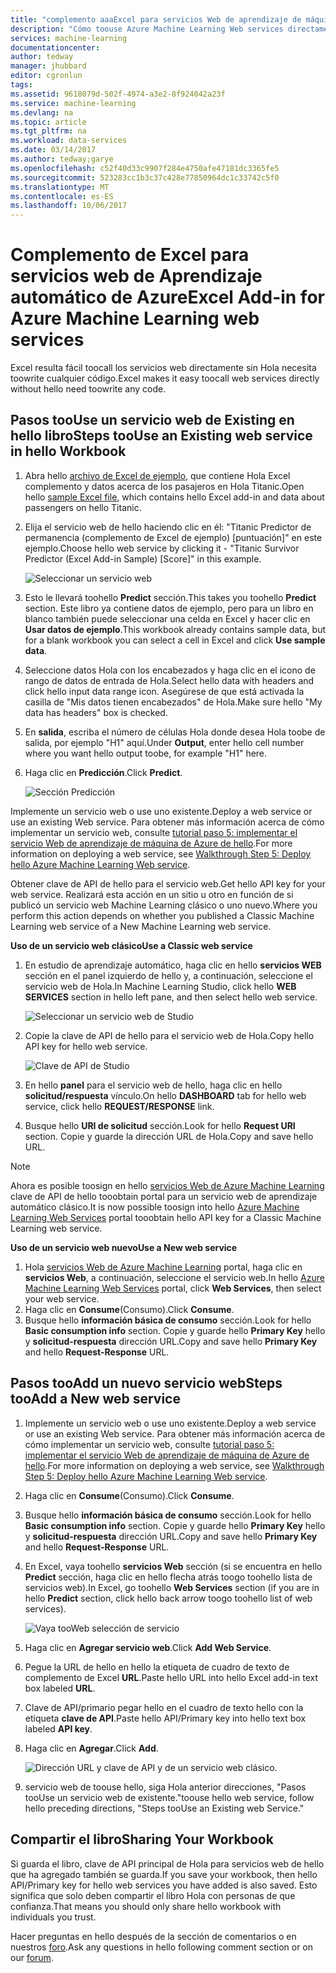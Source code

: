 ```yaml
---
title: "complemento aaaExcel para servicios Web de aprendizaje de máquina | Documentos de Microsoft"
description: "Cómo toouse Azure Machine Learning Web services directamente en Excel sin escribir ningún código."
services: machine-learning
documentationcenter: 
author: tedway
manager: jhubbard
editor: cgronlun
tags: 
ms.assetid: 9618079d-502f-4974-a3e2-8f924042a23f
ms.service: machine-learning
ms.devlang: na
ms.topic: article
ms.tgt_pltfrm: na
ms.workload: data-services
ms.date: 03/14/2017
ms.author: tedway;garye
ms.openlocfilehash: c52f40d33c9907f284e4750afe47181dc3365fe5
ms.sourcegitcommit: 523283cc1b3c37c428e77850964dc1c33742c5f0
ms.translationtype: MT
ms.contentlocale: es-ES
ms.lasthandoff: 10/06/2017
---
```

# <a name="excel-add-in-for-azure-machine-learning-web-services"></a><span data-ttu-id="fbc88-103">Complemento de Excel para servicios web de Aprendizaje automático de Azure</span><span class="sxs-lookup"><span data-stu-id="fbc88-103">Excel Add-in for Azure Machine Learning web services</span></span>
<span data-ttu-id="fbc88-104">Excel resulta fácil toocall los servicios web directamente sin Hola necesita toowrite cualquier código.</span><span class="sxs-lookup"><span data-stu-id="fbc88-104">Excel makes it easy toocall web services directly without hello need toowrite any code.</span></span>

## <a name="steps-toouse-an-existing-web-service-in-hello-workbook"></a><span data-ttu-id="fbc88-105">Pasos tooUse un servicio web de Existing en hello libro</span><span class="sxs-lookup"><span data-stu-id="fbc88-105">Steps tooUse an Existing web service in hello Workbook</span></span>

1. <span data-ttu-id="fbc88-106">Abra hello [archivo de Excel de ejemplo](http://aka.ms/amlexcel-sample-2), que contiene Hola Excel complemento y datos acerca de los pasajeros en Hola Titanic.</span><span class="sxs-lookup"><span data-stu-id="fbc88-106">Open hello [sample Excel file](http://aka.ms/amlexcel-sample-2), which contains hello Excel add-in and data about passengers on hello Titanic.</span></span>
2. <span data-ttu-id="fbc88-107">Elija el servicio web de hello haciendo clic en él: "Titanic Predictor de permanencia (complemento de Excel de ejemplo) [puntuación]" en este ejemplo.</span><span class="sxs-lookup"><span data-stu-id="fbc88-107">Choose hello web service by clicking it - "Titanic Survivor Predictor (Excel Add-in Sample) [Score]" in this example.</span></span>
   
    ![Seleccionar un servicio web][01]
3. <span data-ttu-id="fbc88-109">Esto le llevará toohello **Predict** sección.</span><span class="sxs-lookup"><span data-stu-id="fbc88-109">This takes you toohello **Predict** section.</span></span>  <span data-ttu-id="fbc88-110">Este libro ya contiene datos de ejemplo, pero para un libro en blanco también puede seleccionar una celda en Excel y hacer clic en **Usar datos de ejemplo**.</span><span class="sxs-lookup"><span data-stu-id="fbc88-110">This workbook already contains sample data, but for a blank workbook you can select a cell in Excel and click **Use sample data**.</span></span>
4. <span data-ttu-id="fbc88-111">Seleccione datos Hola con los encabezados y haga clic en el icono de rango de datos de entrada de Hola.</span><span class="sxs-lookup"><span data-stu-id="fbc88-111">Select hello data with headers and click hello input data range icon.</span></span>  <span data-ttu-id="fbc88-112">Asegúrese de que está activada la casilla de "Mis datos tienen encabezados" de Hola.</span><span class="sxs-lookup"><span data-stu-id="fbc88-112">Make sure hello "My data has headers" box is checked.</span></span>
5. <span data-ttu-id="fbc88-113">En **salida**, escriba el número de células Hola donde desea Hola toobe de salida, por ejemplo "H1" aquí.</span><span class="sxs-lookup"><span data-stu-id="fbc88-113">Under **Output**, enter hello cell number where you want hello output toobe, for example "H1" here.</span></span>
6. <span data-ttu-id="fbc88-114">Haga clic en **Predicción**.</span><span class="sxs-lookup"><span data-stu-id="fbc88-114">Click **Predict**.</span></span>
   
    ![Sección Predicción][02]

<span data-ttu-id="fbc88-116">Implemente un servicio web o use uno existente.</span><span class="sxs-lookup"><span data-stu-id="fbc88-116">Deploy a web service or use an existing Web service.</span></span> <span data-ttu-id="fbc88-117">Para obtener más información acerca de cómo implementar un servicio web, consulte [tutorial paso 5: implementar el servicio Web de aprendizaje de máquina de Azure de hello](machine-learning-walkthrough-5-publish-web-service.md).</span><span class="sxs-lookup"><span data-stu-id="fbc88-117">For more information on deploying a web service, see [Walkthrough Step 5: Deploy hello Azure Machine Learning Web service](machine-learning-walkthrough-5-publish-web-service.md).</span></span>

<span data-ttu-id="fbc88-118">Obtener clave de API de hello para el servicio web.</span><span class="sxs-lookup"><span data-stu-id="fbc88-118">Get hello API key for your web service.</span></span> <span data-ttu-id="fbc88-119">Realizará esta acción en un sitio u otro en función de si publicó un servicio web Machine Learning clásico o uno nuevo.</span><span class="sxs-lookup"><span data-stu-id="fbc88-119">Where you perform this action depends on whether you published a Classic Machine Learning web service of a New Machine Learning web service.</span></span>

<span data-ttu-id="fbc88-120">**Uso de un servicio web clásico**</span><span class="sxs-lookup"><span data-stu-id="fbc88-120">**Use a Classic web service**</span></span> 

1. <span data-ttu-id="fbc88-121">En estudio de aprendizaje automático, haga clic en hello **servicios WEB** sección en el panel izquierdo de hello y, a continuación, seleccione el servicio web de Hola.</span><span class="sxs-lookup"><span data-stu-id="fbc88-121">In Machine Learning Studio, click hello **WEB SERVICES** section in hello left pane, and then select hello web service.</span></span>
   
    ![Seleccionar un servicio web de Studio][04]
2. <span data-ttu-id="fbc88-123">Copie la clave de API de hello para el servicio web de Hola.</span><span class="sxs-lookup"><span data-stu-id="fbc88-123">Copy hello API key for hello web service.</span></span>
   
    ![Clave de API de Studio][05]
3. <span data-ttu-id="fbc88-125">En hello **panel** para el servicio web de hello, haga clic en hello **solicitud/respuesta** vínculo.</span><span class="sxs-lookup"><span data-stu-id="fbc88-125">On hello **DASHBOARD** tab for hello web service, click hello **REQUEST/RESPONSE** link.</span></span>
4. <span data-ttu-id="fbc88-126">Busque hello **URI de solicitud** sección.</span><span class="sxs-lookup"><span data-stu-id="fbc88-126">Look for hello **Request URI** section.</span></span>  <span data-ttu-id="fbc88-127">Copie y guarde la dirección URL de Hola.</span><span class="sxs-lookup"><span data-stu-id="fbc88-127">Copy and save hello URL.</span></span>

> [!NOTE]
> <span data-ttu-id="fbc88-128">Ahora es posible toosign en hello [servicios Web de Azure Machine Learning](https://services.azureml.net) clave de API de hello tooobtain portal para un servicio web de aprendizaje automático clásico.</span><span class="sxs-lookup"><span data-stu-id="fbc88-128">It is now possible toosign into hello [Azure Machine Learning Web Services](https://services.azureml.net) portal tooobtain hello API key for a Classic Machine Learning web service.</span></span>
> 
> 

<span data-ttu-id="fbc88-129">**Uso de un servicio web nuevo**</span><span class="sxs-lookup"><span data-stu-id="fbc88-129">**Use a New web service**</span></span>

1. <span data-ttu-id="fbc88-130">Hola [servicios Web de Azure Machine Learning](https://services.azureml.net) portal, haga clic en **servicios Web**, a continuación, seleccione el servicio web.</span><span class="sxs-lookup"><span data-stu-id="fbc88-130">In hello [Azure Machine Learning Web Services](https://services.azureml.net) portal, click **Web Services**, then select your web service.</span></span> 
2. <span data-ttu-id="fbc88-131">Haga clic en **Consume**(Consumo).</span><span class="sxs-lookup"><span data-stu-id="fbc88-131">Click **Consume**.</span></span>
3. <span data-ttu-id="fbc88-132">Busque hello **información básica de consumo** sección.</span><span class="sxs-lookup"><span data-stu-id="fbc88-132">Look for hello **Basic consumption info** section.</span></span> <span data-ttu-id="fbc88-133">Copie y guarde hello **Primary Key** hello y **solicitud-respuesta** dirección URL.</span><span class="sxs-lookup"><span data-stu-id="fbc88-133">Copy and save hello **Primary Key** and hello **Request-Response** URL.</span></span>

## <a name="steps-tooadd-a-new-web-service"></a><span data-ttu-id="fbc88-134">Pasos tooAdd un nuevo servicio web</span><span class="sxs-lookup"><span data-stu-id="fbc88-134">Steps tooAdd a New web service</span></span>

1. <span data-ttu-id="fbc88-135">Implemente un servicio web o use uno existente.</span><span class="sxs-lookup"><span data-stu-id="fbc88-135">Deploy a web service or use an existing Web service.</span></span> <span data-ttu-id="fbc88-136">Para obtener más información acerca de cómo implementar un servicio web, consulte [tutorial paso 5: implementar el servicio Web de aprendizaje de máquina de Azure de hello](machine-learning-walkthrough-5-publish-web-service.md).</span><span class="sxs-lookup"><span data-stu-id="fbc88-136">For more information on deploying a web service, see [Walkthrough Step 5: Deploy hello Azure Machine Learning Web service](machine-learning-walkthrough-5-publish-web-service.md).</span></span>
2. <span data-ttu-id="fbc88-137">Haga clic en **Consume**(Consumo).</span><span class="sxs-lookup"><span data-stu-id="fbc88-137">Click **Consume**.</span></span>
3. <span data-ttu-id="fbc88-138">Busque hello **información básica de consumo** sección.</span><span class="sxs-lookup"><span data-stu-id="fbc88-138">Look for hello **Basic consumption info** section.</span></span> <span data-ttu-id="fbc88-139">Copie y guarde hello **Primary Key** hello y **solicitud-respuesta** dirección URL.</span><span class="sxs-lookup"><span data-stu-id="fbc88-139">Copy and save hello **Primary Key** and hello **Request-Response** URL.</span></span>
4. <span data-ttu-id="fbc88-140">En Excel, vaya toohello **servicios Web** sección (si se encuentra en hello **Predict** sección, haga clic en hello flecha atrás toogo toohello lista de servicios web).</span><span class="sxs-lookup"><span data-stu-id="fbc88-140">In Excel, go toohello **Web Services** section (if you are in hello **Predict** section, click hello back arrow toogo toohello list of web services).</span></span>
   
    ![Vaya tooWeb selección de servicio][03]
5. <span data-ttu-id="fbc88-142">Haga clic en **Agregar servicio web**.</span><span class="sxs-lookup"><span data-stu-id="fbc88-142">Click **Add Web Service**.</span></span>
6. <span data-ttu-id="fbc88-143">Pegue la URL de hello en hello la etiqueta de cuadro de texto de complemento de Excel **URL**.</span><span class="sxs-lookup"><span data-stu-id="fbc88-143">Paste hello URL into hello Excel add-in text box labeled **URL**.</span></span>
7. <span data-ttu-id="fbc88-144">Clave de API/primario pegar hello en el cuadro de texto hello con la etiqueta **clave de API**.</span><span class="sxs-lookup"><span data-stu-id="fbc88-144">Paste hello API/Primary key into hello text box labeled **API key**.</span></span>
8. <span data-ttu-id="fbc88-145">Haga clic en **Agregar**.</span><span class="sxs-lookup"><span data-stu-id="fbc88-145">Click **Add**.</span></span>
   
    ![Dirección URL y clave de API y de un servicio web clásico.][06]
9. <span data-ttu-id="fbc88-147">servicio web de toouse hello, siga Hola anterior direcciones, "Pasos tooUse un servicio web de existente."</span><span class="sxs-lookup"><span data-stu-id="fbc88-147">toouse hello web service, follow hello preceding directions, "Steps tooUse an Existing web Service."</span></span>

## <a name="sharing-your-workbook"></a><span data-ttu-id="fbc88-148">Compartir el libro</span><span class="sxs-lookup"><span data-stu-id="fbc88-148">Sharing Your Workbook</span></span>
<span data-ttu-id="fbc88-149">Si guarda el libro, clave de API principal de Hola para servicios web de hello que ha agregado también se guarda.</span><span class="sxs-lookup"><span data-stu-id="fbc88-149">If you save your workbook, then hello API/Primary key for hello web services you have added is also saved.</span></span> <span data-ttu-id="fbc88-150">Esto significa que solo deben compartir el libro Hola con personas de que confianza.</span><span class="sxs-lookup"><span data-stu-id="fbc88-150">That means you should only share hello workbook with individuals you trust.</span></span>

<span data-ttu-id="fbc88-151">Hacer preguntas en hello después de la sección de comentarios o en nuestros [foro](http://go.microsoft.com/fwlink/?LinkID=403669&clcid=0x409).</span><span class="sxs-lookup"><span data-stu-id="fbc88-151">Ask any questions in hello following comment section or on our [forum](http://go.microsoft.com/fwlink/?LinkID=403669&clcid=0x409).</span></span>

[01]: ./media/machine-learning-excel-add-in-for-web-services/image1.png
[02]: ./media/machine-learning-excel-add-in-for-web-services/image2.png
[03]: ./media/machine-learning-excel-add-in-for-web-services/image3.png
[04]: ./media/machine-learning-excel-add-in-for-web-services/image4.png
[05]: ./media/machine-learning-excel-add-in-for-web-services/image5.png
[06]: ./media/machine-learning-excel-add-in-for-web-services/image6.png
